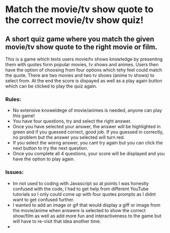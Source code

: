 # Match the movie/tv show quote to the correct movie/tv show quiz!
## A short quiz game where you match the given movie/tv show quote to the right movie or film. 

This is a game which texts users movie/tv shows knowledge by presenting them with quotes form popular movies, tv shows and animes. Users then have the option of choosing from four options which tehy feel could match the quote. There are two movies and two tv shows (anime tv shows) to select from. At the end the score is dispayed as well as a play again button which can be clicked to play the quiz again.

### Rules:
* No extensive knoweldege of movie/animes is needed, anyone can play this game!
* You have four questions, try and select the right answer.
* Once you have selected your answer, the answer will be highlighted in green and if you guessed correct, good job. If you guessed in correctly, no problem but the answer you selected will turn red.
* If you select the worng answer, you cant try again but you can click the next button to try the next question.
* Once you complete all 4 questions, your score will be displayed and you have the option to play again.


### Issues:
* Im not used to coding with Javascript so at points I was honestly confused with the code, I had to get help from different YouTube tutorials so I only could come up with four quotes prompts as I didnt want to get confused further.
* I wanted to add an image or gif that would display a giff or image from the movie/anime when answere is selected to show the correct show/film as well as add more fun and interactiveness to the game but will have to re-visit that idea another time.
* 
